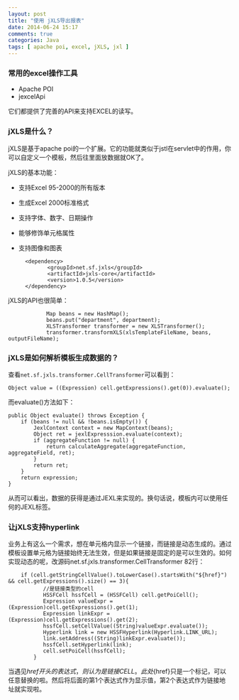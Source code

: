 ```yaml
---
layout: post
title: "使用 jXLS导出报表"
date: 2014-06-24 15:17
comments: true
categories: Java
tags: [ apache poi, excel, jXLS, jxl ]
---
```

### 常用的excel操作工具

- Apache POI
- jexcelApi

它们都提供了完善的API来支持EXCEL的读写。

### jXLS是什么？

jXLS是基于apache poi的一个扩展。它的功能就类似于jstl在servlet中的作用，你可以自定义一个模板，然后往里面放数据就OK了。

jXLS的基本功能：

- 支持Excel 95-2000的所有版本
- 生成Excel 2000标准格式
- 支持字体、数字、日期操作
- 能够修饰单元格属性
- 支持图像和图表

        <dependency>
               <groupId>net.sf.jxls</groupId>
               <artifactId>jxls-core</artifactId>
               <version>1.0.5</version>
        </dependency>

<!--more-->
jXLS的API也很简单：

                Map beans = new HashMap();
                beans.put("department", department);
                XLSTransformer transformer = new XLSTransformer();
                transformer.transformXLS(xlsTemplateFileName, beans, outputFileName);
### jXLS是如何解析模板生成数据的？

查看`net.sf.jxls.transformer.CellTransformer`可以看到：

    Object value = ((Expression) cell.getExpressions().get(0)).evaluate();
而evaluate()方法如下：

    public Object evaluate() throws Exception {
        if (beans != null && !beans.isEmpty()) {
            JexlContext context = new MapContext(beans);
            Object ret = jexlExpresssion.evaluate(context);
            if (aggregateFunction != null) {
                return calculateAggregate(aggregateFunction, aggregateField, ret);
            }
            return ret;
        }
        return expression;
    }
从而可以看出，数据的获得是通过JEXL来实现的。换句话说，模板内可以使用任何的JEXL标签。

### 让jXLS支持hyperlink

业务上有这么一个需求，想在单元格内显示一个链接，而链接是动态生成的。通过模板设置单元格为链接始终无法生效，但是如果链接是固定的是可以生效的。如何实现动态的呢，改源码net.sf.jxls.transformer.CellTransformer 82行：

        if (cell.getStringCellValue().toLowerCase().startsWith("${href}") && cell.getExpressions().size() == 3){
               //是链接类型的cell
               HSSFCell hssfCell = (HSSFCell) cell.getPoiCell();
               Expression valueExpr = (Expression)cell.getExpressions().get(1);
               Expression linkExpr = (Expression)cell.getExpressions().get(2);
               hssfCell.setCellValue((String)valueExpr.evaluate());
               Hyperlink link = new HSSFHyperlink(Hyperlink.LINK_URL);
               link.setAddress((String)linkExpr.evaluate());
               hssfCell.setHyperlink(link);
               cell.setPoiCell(hssfCell);
            }
当遇见${href}开头的表达式，则认为是链接CELL。此处${href}只是一个标记，可以任意替换的啦。然后将后面的第1个表达式作为显示值，第2个表达式作为链接地址就实现啦。
